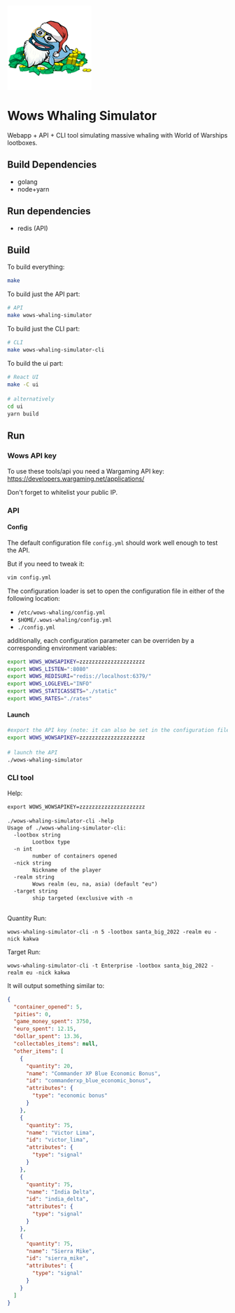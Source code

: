 ![Whale](https://github.com/kakwa/wows-whaling-simulator/raw/main/ui/public/logo192.png)
# Wows Whaling Simulator

Webapp + API + CLI tool simulating massive whaling with World of Warships lootboxes.

## Build Dependencies

- golang
- node+yarn

## Run dependencies

- redis (API)

## Build

To build everything:

```bash
make
```

To build just the API part:

```bash
# API
make wows-whaling-simulator
```

To build just the CLI part:

```bash
# CLI
make wows-whaling-simulator-cli
```

To build the ui part:

```bash
# React UI
make -C ui

# alternatively
cd ui
yarn build
```

## Run

### Wows API key

To use these tools/api you need a Wargaming API key: https://developers.wargaming.net/applications/

Don't forget to whitelist your public IP.

### API

#### Config

The default configuration file `config.yml` should work well enough to test the API.

But if you need to tweak it:

```bash
vim config.yml
```

The configuration loader is set to open the configuration file in either of the following location:

- `/etc/wows-whaling/config.yml`
- `$HOME/.wows-whaling/config.yml`
- `./config.yml`

additionally, each configuration parameter can be overriden by a corresponding environment variables:

```bash
export WOWS_WOWSAPIKEY=zzzzzzzzzzzzzzzzzzzzz
export WOWS_LISTEN=":8080"
export WOWS_REDISURI="redis://localhost:6379/"
export WOWS_LOGLEVEL="INFO"
export WOWS_STATICASSETS="./static"
export WOWS_RATES="./rates"
```

#### Launch

```bash
#export the API key (note: it can also be set in the configuration file)
export WOWS_WOWSAPIKEY=zzzzzzzzzzzzzzzzzzzzz

# launch the API
./wows-whaling-simulator
```

### CLI tool

Help:

```
export WOWS_WOWSAPIKEY=zzzzzzzzzzzzzzzzzzzzz

./wows-whaling-simulator-cli -help
Usage of ./wows-whaling-simulator-cli:
  -lootbox string
    	Lootbox type
  -n int
    	number of containers opened
  -nick string
    	Nickname of the player
  -realm string
    	Wows realm (eu, na, asia) (default "eu")
  -target string
    	ship targeted (exclusive with -n


```

Quantity Run:

```
wows-whaling-simulator-cli -n 5 -lootbox santa_big_2022 -realm eu -nick kakwa

```

Target Run:

```
wows-whaling-simulator-cli -t Enterprise -lootbox santa_big_2022 -realm eu -nick kakwa

```

It will output something similar to:

```json
{
  "container_opened": 5,
  "pities": 0,
  "game_money_spent": 3750,
  "euro_spent": 12.15,
  "dollar_spent": 13.36,
  "collectables_items": null,
  "other_items": [
    {
      "quantity": 20,
      "name": "Commander XP Blue Economic Bonus",
      "id": "commanderxp_blue_economic_bonus",
      "attributes": {
        "type": "economic bonus"
      }
    },
    {
      "quantity": 75,
      "name": "Victor Lima",
      "id": "victor_lima",
      "attributes": {
        "type": "signal"
      }
    },
    {
      "quantity": 75,
      "name": "India Delta",
      "id": "india_delta",
      "attributes": {
        "type": "signal"
      }
    },
    {
      "quantity": 75,
      "name": "Sierra Mike",
      "id": "sierra_mike",
      "attributes": {
        "type": "signal"
      }
    }
  ]
}
```
